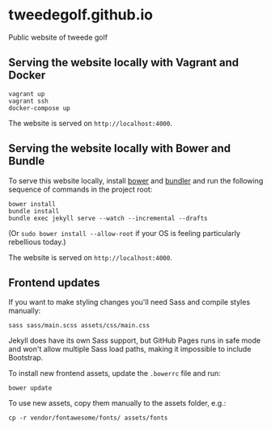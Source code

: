 tweedegolf.github.io
====================

Public website of tweede golf

## Serving the website locally with Vagrant and Docker

    vagrant up
    vagrant ssh
    docker-compose up

The website is served on `http://localhost:4000`.

## Serving the website locally with Bower and Bundle

To serve this website locally, install [bower](http://bower.io/) and
[bundler](http://bundler.io/) and run the following sequence of commands in the
project root:

    bower install
    bundle install
    bundle exec jekyll serve --watch --incremental --drafts

(Or `sudo bower install --allow-root` if your OS is feeling particularly
rebellious today.)

The website is served on `http://localhost:4000`.

## Frontend updates

If you want to make styling changes you'll need Sass and compile styles
manually:

    sass sass/main.scss assets/css/main.css

Jekyll does have its own Sass support, but GitHub Pages runs in safe mode and
won't allow multiple Sass load paths, making it impossible to include Bootstrap.

To install new frontend assets, update the `.bowerrc` file and run:

    bower update

To use new assets, copy them manually to the assets folder, e.g.:

    cp -r vendor/fontawesome/fonts/ assets/fonts

